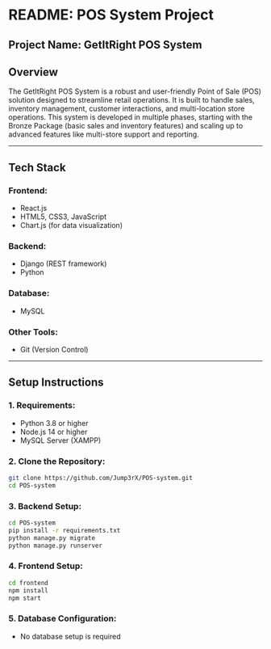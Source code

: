 # README: POS System Project

## **Project Name:** GetItRight POS System

## **Overview**

The GetItRight POS System is a robust and user-friendly Point of Sale (POS) solution designed to streamline retail operations. It is built to handle sales, inventory management, customer interactions, and multi-location store operations. This system is developed in multiple phases, starting with the Bronze Package (basic sales and inventory features) and scaling up to advanced features like multi-store support and reporting.

---

## **Tech Stack**

### **Frontend:**

- React.js
- HTML5, CSS3, JavaScript
- Chart.js (for data visualization)

### **Backend:**

- Django (REST framework)
- Python

### **Database:**

- MySQL

### **Other Tools:**

- Git (Version Control)

---

## **Setup Instructions**

### **1. Requirements:**

- Python 3.8 or higher
- Node.js 14 or higher
- MySQL Server (XAMPP)

### **2. Clone the Repository:**

```bash
git clone https://github.com/Jump3rX/POS-system.git
cd POS-system
```

### **3. Backend Setup:**

```bash
cd POS-system
pip install -r requirements.txt
python manage.py migrate
python manage.py runserver
```

### **4. Frontend Setup:**

```bash
cd frontend
npm install
npm start
```

### **5. Database Configuration:**

- No database setup is required
